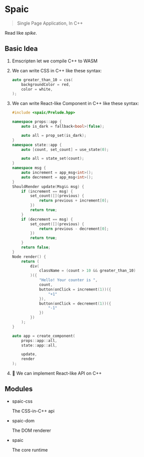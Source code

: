 # Spaic

> Single Page Application, In C++

Read like *spike*.

## Basic Idea

1. Emscripten let we compile C++ to WASM

1. We can write CSS in C++ like these syntax:

   ```c++
   auto greater_than_10 = css(
       backgroundColor = red,
       color = white,
   );
   ```

1. We can write React-like Component in C++ like these syntax:

    ```c++
    #include <spaic/Prelude.hpp>

    namespace props::app {
        auto is_dark = fallback<bool>(false);

        auto all = prop_set(is_dark);
    }
    namespace state::app {
        auto [count, set_count] = use_state(0);

        auto all = state_set(count);
    }
    namespace msg {
        auto increment = app_msg<int>();
        auto decrement = app_msg<int>();
    }
    ShouldRender update(Msg&& msg) {
        if (increment == msg) {
            set_count([](previous) {
                return previous + increment[0];
            })
            return true;
        }
        if (decrement == msg) {
            set_count([](previous) {
                return previous - decrement[0];
            })
            return true;
        }
        return false;
    }
    Node render() {
        return (
            div(
                className = (count > 10 && greater_than_10)
            )({
                "Hello! Your counter is ",
                count,
                button(onClick = increment(1))({
                    "+1"
                }),
                button(onClick = decrement(1))({
                    "-1"
                })
            })
        );
    }

    auto app = create_component(
        props::app::all,
        state::app::all,

        update,
        render
    );
    ```

1. :tada: We can implement React-like API on C++

## Modules

- spaic-css

    The CSS-in-C++ api

- spaic-dom

    The DOM renderer

- spaic

    The core runtime

